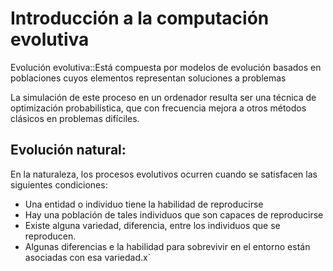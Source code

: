 # Introducción a la computación evolutiva
Evolución evolutiva::Está compuesta por modelos de evolución basados en poblaciones cuyos elementos representan soluciones a problemas

La simulación de este proceso en un ordenador resulta ser una técnica de optimización probabilística, que con frecuencia mejora a otros métodos clásicos en problemas difíciles.

## Evolución natural:
En la naturaleza, los procesos evolutivos ocurren cuando se satisfacen las siguientes condiciones:
- Una entidad o individuo tiene la habilidad de reproducirse
- Hay una población de tales individuos que son capaces de reproducirse
- Existe alguna variedad, diferencia, entre los individuos que se reproducen.
- Algunas diferencias e la habilidad para sobrevivir en el entorno están asociadas con esa variedad.x`